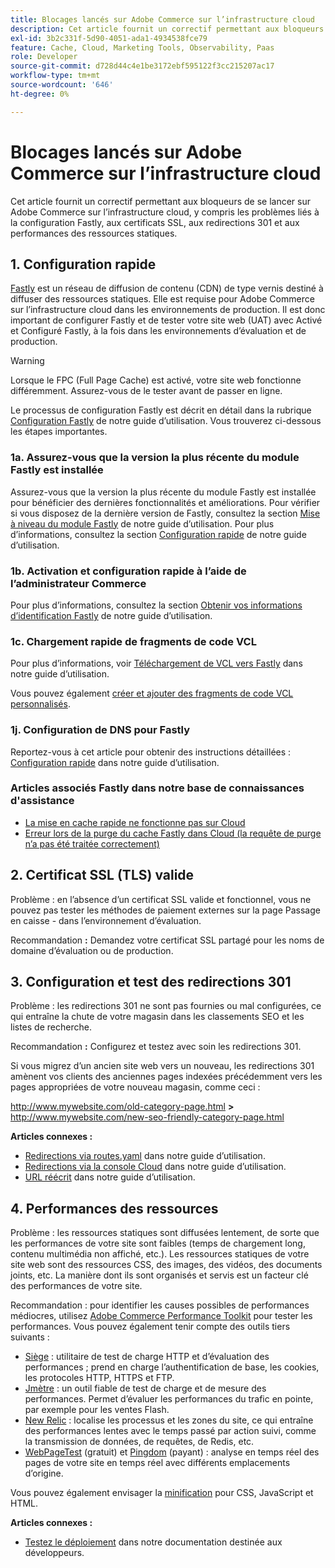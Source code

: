 ```yaml
---
title: Blocages lancés sur Adobe Commerce sur l’infrastructure cloud
description: Cet article fournit un correctif permettant aux bloqueurs de se lancer sur Adobe Commerce sur l’infrastructure cloud, y compris les problèmes liés à la configuration Fastly, aux certificats SSL, aux redirections 301 et aux performances des ressources statiques.
exl-id: 3b2c331f-5d90-4051-ada1-4934538fce79
feature: Cache, Cloud, Marketing Tools, Observability, Paas
role: Developer
source-git-commit: d728d44c4e1be3172ebf595122f3cc215207ac17
workflow-type: tm+mt
source-wordcount: '646'
ht-degree: 0%

---
```


# Blocages lancés sur Adobe Commerce sur l’infrastructure cloud

Cet article fournit un correctif permettant aux bloqueurs de se lancer sur Adobe Commerce sur l’infrastructure cloud, y compris les problèmes liés à la configuration Fastly, aux certificats SSL, aux redirections 301 et aux performances des ressources statiques.

## 1. Configuration rapide

[Fastly](https://www.fastly.com/) est un réseau de diffusion de contenu (CDN) de type vernis destiné à diffuser des ressources statiques. Elle est requise pour Adobe Commerce sur l’infrastructure cloud dans les environnements de production. Il est donc important de configurer Fastly et de tester votre site web (UAT) avec Activé et Configuré Fastly, à la fois dans les environnements d’évaluation et de production.

>[!WARNING]
>
>Lorsque le FPC (Full Page Cache) est activé, votre site web fonctionne différemment. Assurez-vous de le tester avant de passer en ligne.

Le processus de configuration Fastly est décrit en détail dans la rubrique [Configuration Fastly](https://experienceleague.adobe.com/docs/commerce-cloud-service/user-guide/cdn/setup-fastly/fastly-configuration.html) de notre guide d’utilisation. Vous trouverez ci-dessous les étapes importantes.

### 1a. Assurez-vous que la version la plus récente du module Fastly est installée

Assurez-vous que la version la plus récente du module Fastly est installée pour bénéficier des dernières fonctionnalités et améliorations. Pour vérifier si vous disposez de la dernière version de Fastly, consultez la section [Mise à niveau du module Fastly](https://experienceleague.adobe.com/docs/commerce-cloud-service/user-guide/cdn/setup-fastly/fastly-configuration.html#upgrade-the-fastly-module) de notre guide d’utilisation. Pour plus d’informations, consultez la section [Configuration rapide](https://experienceleague.adobe.com/docs/commerce-cloud-service/user-guide/cdn/setup-fastly/fastly-configuration.html) de notre guide d’utilisation.

### 1b. Activation et configuration rapide à l’aide de l’administrateur Commerce

Pour plus d’informations, consultez la section [Obtenir vos informations d’identification Fastly](https://experienceleague.adobe.com/docs/commerce-cloud-service/user-guide/cdn/setup-fastly/fastly-configuration.html#get-fastly-credentials) de notre guide d’utilisation.

### 1c. Chargement rapide de fragments de code VCL

Pour plus d’informations, voir [Téléchargement de VCL vers Fastly](https://experienceleague.adobe.com/docs/commerce-cloud-service/user-guide/cdn/setup-fastly/fastly-configuration.html) dans notre guide d’utilisation.

Vous pouvez également [créer et ajouter des fragments de code VCL personnalisés](https://experienceleague.adobe.com/docs/commerce-cloud-service/user-guide/cdn/custom-vcl-snippets/fastly-vcl-custom-snippets.html).

### 1j. Configuration de DNS pour Fastly


Reportez-vous à cet article pour obtenir des instructions détaillées : [Configuration rapide](https://experienceleague.adobe.com/docs/commerce-cloud-service/user-guide/cdn/setup-fastly/fastly-configuration.html#update-dns-configuration-with-development-settings) dans notre guide d’utilisation.

### Articles associés Fastly dans notre base de connaissances d&#39;assistance

* [La mise en cache rapide ne fonctionne pas sur Cloud](/help/troubleshooting/miscellaneous/fastly-caching-is-not-working-on-magento-cloud.md)
* [Erreur lors de la purge du cache Fastly dans Cloud (la requête de purge n’a pas été traitée correctement)](/help/troubleshooting/miscellaneous/error-purging-fastly-cache-on-cloud-the-purge-request-was-not-processed-successfully.md)

## 2. Certificat SSL (TLS) valide

Problème : en l’absence d’un certificat SSL valide et fonctionnel, vous ne pouvez pas tester les méthodes de paiement externes sur la page Passage en caisse - dans l’environnement d’évaluation.

Recommandation **:** Demandez votre certificat SSL partagé pour les noms de domaine d’évaluation ou de production.


## 3. Configuration et test des redirections 301

Problème : les redirections 301 ne sont pas fournies ou mal configurées, ce qui entraîne la chute de votre magasin dans les classements SEO et les listes de recherche.

Recommandation **:** Configurez et testez avec soin les redirections 301.

Si vous migrez d’un ancien site web vers un nouveau, les redirections 301 amènent vos clients des anciennes pages indexées précédemment vers les pages appropriées de votre nouveau magasin, comme ceci :

http://www.mywebsite.com/old-category-page.html **>** http://www.mywebsite.com/new-seo-friendly-category-page.html

**Articles connexes :**

* [Redirections via routes.yaml](https://experienceleague.adobe.com/docs/commerce-cloud-service/user-guide/configure/routes/redirects.html) dans notre guide d’utilisation.
* [Redirections via la console Cloud](https://experienceleague.adobe.com/docs/commerce-cloud-service/user-guide/project/overview.html) dans notre guide d’utilisation.
* [URL réécrit](https://experienceleague.adobe.com/docs/commerce-admin/marketing/seo/url-rewrites/url-rewrite.html) dans notre guide d’utilisation.

## 4. Performances des ressources

Problème : les ressources statiques sont diffusées lentement, de sorte que les performances de votre site sont faibles (temps de chargement long, contenu multimédia non affiché, etc.). Les ressources statiques de votre site web sont des ressources CSS, des images, des vidéos, des documents joints, etc. La manière dont ils sont organisés et servis est un facteur clé des performances de votre site.

Recommandation : pour identifier les causes possibles de performances médiocres, utilisez [Adobe Commerce Performance Toolkit](https://github.com/magento/magento2/tree/2.3/setup/performance-toolkit) pour tester les performances. Vous pouvez également tenir compte des outils tiers suivants :

* [Siège](https://www.joedog.org/siege-home/) : utilitaire de test de charge HTTP et d’évaluation des performances ; prend en charge l’authentification de base, les cookies, les protocoles HTTP, HTTPS et FTP.
* [Jmètre](https://jmeter.apache.org/) : un outil fiable de test de charge et de mesure des performances. Permet d’évaluer les performances du trafic en pointe, par exemple pour les ventes Flash.
* [New Relic](https://support.newrelic.com/) : localise les processus et les zones du site, ce qui entraîne des performances lentes avec le temps passé par action suivi, comme la transmission de données, de requêtes, de Redis, etc.
* [WebPageTest](https://www.webpagetest.org/) (gratuit) et [Pingdom](https://www.pingdom.com/) (payant) : analyse en temps réel des pages de votre site en temps réel avec différents emplacements d’origine.

Vous pouvez également envisager la [minification](https://experienceleague.adobe.com/docs/commerce-cloud-service/user-guide/configure-store/store-settings.html) pour CSS, JavaScript et HTML.

**Articles connexes :**

* [Testez le déploiement](https://experienceleague.adobe.com/docs/commerce-cloud-service/user-guide/develop/test/staging-and-production.html) dans notre documentation destinée aux développeurs.

